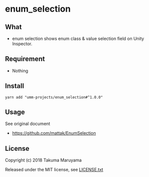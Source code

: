 # enum_selection

## What

* enum selection shows enum class & value selection field on Unity Inspector. 

## Requirement

* Nothing

## Install

```shell
yarn add "umm-projects/enum_selection#^1.0.0"
```

## Usage

See original document

- https://github.com/mattak/EnumSelection

## License

Copyright (c) 2018 Takuma Maruyama

Released under the MIT license, see [LICENSE.txt](LICENSE.txt)

